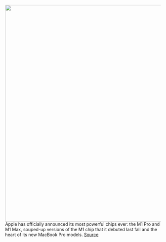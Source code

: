 <img src='https://cdn.vox-cdn.com/thumbor/meUHWbDfDMRQHaEClX0EIwsQjSs=/0x0:2278x1260/1200x800/filters:focal(957x448:1321x812)/cdn.vox-cdn.com/uploads/chorus_image/image/70011927/Screen_Shot_2021_10_18_at_1.16.30_PM.0.png' width='700px' /><br/>
Apple has officially announced its most powerful chips ever: the M1 Pro and M1 Max, souped-up versions of the M1 chip that it debuted last fall and the heart of its new MacBook Pro models.
<a href='https://www.theverge.com/2021/10/18/22726444/apple-m1-pro-max-chip-processor-arm-macbook-fastest'> Source <a/>